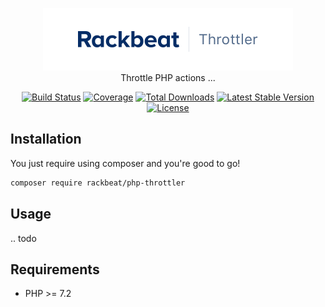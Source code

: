 <p align="center" style="text-align: center">
<img src="throttler-logo.png" alt="Rackbeat throttler" height="100" />
<br/>
Throttle PHP actions ...
</p>

<p align="center" style="text-align: center"> 
<a href="https://travis-ci.org/Rackbeat/php-throttler"><img src="https://img.shields.io/travis/Rackbeat/php-throttler.svg?style=flat-square" alt="Build Status"></a>
<a href="https://coveralls.io/github/Rackbeat/php-throttler"><img src="https://img.shields.io/coveralls/Rackbeat/php-throttler.svg?style=flat-square" alt="Coverage"></a>
<a href="https://packagist.org/packages/rackbeat/php-throttler"><img src="https://img.shields.io/packagist/dt/rackbeat/php-throttler.svg?style=flat-square" alt="Total Downloads"></a>
<a href="https://packagist.org/packages/rackbeat/php-throttler"><img src="https://img.shields.io/packagist/v/rackbeat/php-throttler.svg?style=flat-square" alt="Latest Stable Version"></a>
<a href="https://packagist.org/packages/rackbeat/php-throttler"><img src="https://img.shields.io/packagist/l/rackbeat/php-throttler.svg?style=flat-square" alt="License"></a>
</p>

## Installation

You just require using composer and you're good to go!

```bash
composer require rackbeat/php-throttler
```

## Usage

.. todo

## Requirements
* PHP >= 7.2
